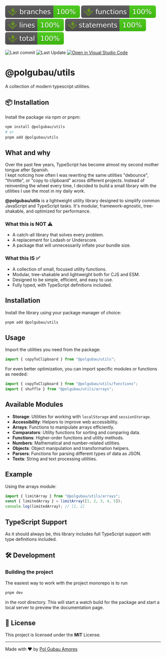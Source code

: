 ![Branches](./badges/packages/utils/coverage-branches.svg)
![Functions](./badges/packages/utils/coverage-functions.svg)
![Lines](./badges/packages/utils/coverage-lines.svg)
![Statements](./badges/packages/utils/coverage-statements.svg)
![Coverage total](./badges/packages/utils/coverage-total.svg)

![Last commit](https://img.shields.io/github/last-commit/PolGUbau/utils?logo=git)
![Last Update](https://img.shields.io/npm/last-update/%40polgubau%2Futils?logo=npm&label=last%20update)
[![Open in Visual Studio Code](https://img.shields.io/static/v1?logo=visualstudiocode&label=&message=Open%20in%20Visual%20Studio%20Code&labelColor=2c2c32&color=007acc&logoColor=007acc)](https://open.vscode.dev/PolGubau/utils/tree/main/packages/utils)

# @polgubau/utils

A collection of modern typescript utilities. 

## 📦 Installation

Install the package via npm or pnpm:

```sh
npm install @polgubau/utils
# or
pnpm add @polgubau/utils
```


## What and why

Over the past few years, TypeScript has become almost my second mother tongue after Spanish.  
I kept noticing how often I was rewriting the same utilities "debounce", "throttle", or "copy to clipboard" across different projects. Instead of reinventing the wheel every time, I decided to build a small library with the utilities I use the most in my daily work.

**@polgubau/utils** is a lightweight utility library designed to simplify common JavaScript and TypeScript tasks. It's modular, framework-agnostic, tree-shakable, and optimized for performance.

### What this is NOT ⚠️
- A catch-all library that solves every problem.
- A replacement for Lodash or Underscore.
- A package that will unnecessarily inflate your bundle size.

### What this IS ✅
- A collection of small, focused utility functions.
- Modular, tree-shakable and lightweight both for CJS and ESM.
- Designed to be simple, efficient, and easy to use.
- Fully typed, with TypeScript definitions included.

## Installation

Install the library using your package manager of choice:

```sh
pnpm add @polgubau/utils
```

## Usage

Import the utilities you need from the package:

```js
import { copyToClipboard } from "@polgubau/utils";
```

For even better optimization, you can import specific modules or functions as needed:

```js
import { copyToClipboard } from "@polgubau/utils/functions";
import { shuffle } from "@polgubau/utils/arrays";
```

## Available Modules

- **Storage**: Utilities for working with `localStorage` and `sessionStorage`.
- **Accessibility**: Helpers to improve web accessibility.
- **Arrays**: Functions to manipulate arrays efficiently.
- **Comparators**: Utility functions for sorting and comparing data.
- **Functions**: Higher-order functions and utility methods.
- **Numbers**: Mathematical and number-related utilities.
- **Objects**: Object manipulation and transformation helpers.
- **Parsers**: Functions for parsing different types of data as JSON.
- **Texts**: String and text processing utilities.

## Example

Using the arrays module:

```js
import { limitArray } from "@polgubau/utils/arrays"; 
const { limitedArray } = limitArray([1, 2, 3, 4, 5]); 
console.log(limitedArray); // [1, 2]
```

## TypeScript Support

As it should always be, this library includes full TypeScript support with type definitions included.



## 🛠 Development

### Building the project

The easiest way to work with the project monorepo is to run

```sh
pnpm dev
```
in the root directory. This will start a watch build for the package and start a local server to preview the documentation page.

## 📜 License

This project is licensed under the **MIT** License.  

---

Made with ❤️ by [Pol Gubau Amores](https://polgubau.com)
